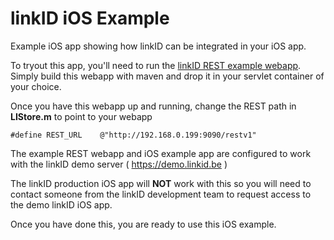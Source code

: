 linkID iOS Example
==================

Example iOS app showing how linkID can be integrated in your iOS app.

To tryout this app, you'll need to run the [linkID REST example webapp](https://github.com/link-nv/linkid-example-rest). Simply build this webapp with maven and drop it in your servlet container of your choice.

Once you have this webapp up and running, change the REST path in **LIStore.m** to point to your webapp

```
#define REST_URL    @"http://192.168.0.199:9090/restv1"
```

The example REST webapp and iOS example app are configured to work with the linkID demo server ( https://demo.linkid.be )

The linkID production iOS app will **NOT** work with this so you will need to contact someone from the linkID development team to request access to the demo linkID iOS app.

Once you have done this, you are ready to use this iOS example.

